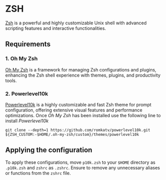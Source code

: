 # ZSH
[Zsh](https://en.wikipedia.org/wiki/Z_shell) is a powerful and highly customizable Unix shell with advanced scripting features and interactive functionalities.

## Requirements

### 1. Oh My Zsh
[Oh My Zsh](https://ohmyz.sh/) is a framework for managing Zsh configurations and plugins, enhancing the Zsh shell experience with themes, plugins, and productivity tools.

### 2. Powerlevel10k
[Powerlevel10k](https://github.com/romkatv/powerlevel10k) is a highly customizable and fast Zsh theme for prompt configuration, offering extensive visual features and performance optimizations.
Once *Oh My Zsh* has been installed use the following line to install *Powerlevel10k*
```
git clone --depth=1 https://github.com/romkatv/powerlevel10k.git ${ZSH_CUSTOM:-$HOME/.oh-my-zsh/custom}/themes/powerlevel10k
```

## Applying the configuration
To apply these configurations, move `p10k.zsh` to your `$HOME` directory as `.p10k.zsh` and `zshrc` as `.zshrc`.
Ensure to remove any unnecessary aliases or functions from the `zshrc` file.
